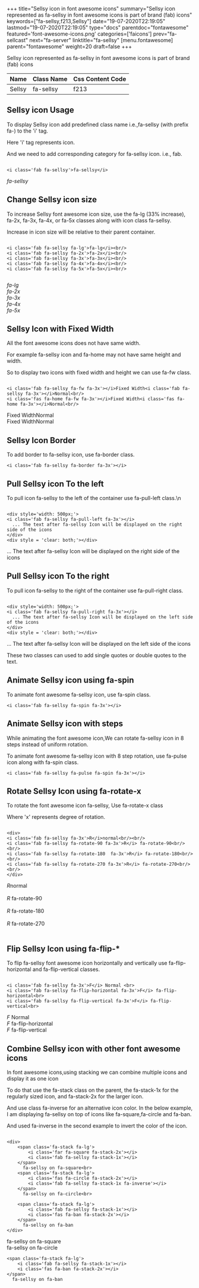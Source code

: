 +++
title="Sellsy icon in font awesome icons"
summary="Sellsy icon represented as fa-sellsy in font awesome icons is part of brand (fab) icons"
keywords=["fa-sellsy,f213,Sellsy"]
date="19-07-2020T22:19:05"
lastmod="19-07-2020T22:19:05"
type="docs"
parentdoc="fontawesome"
featured='font-awesome-icons.png'
categories=['faicons']
prev="fa-sellcast"
next="fa-server"
linktitle="fa-sellsy"
[menu.fontawesome]
parent="fontawesome"
weight=20
draft=false
+++


Sellsy icon represented as fa-sellsy in font awesome icons is part of brand (fab) icons

<div class='table-responsive'><table class='table'><thead><tr><th>Name</th><th>Class Name</th><th>Css Content Code</th></tr></thead><tbody><tr><td>Sellsy</td><td>fa-sellsy</td><td>f213</td></tr></tbody></table></div>



## Sellsy icon Usage

To display Sellsy icon add predefined class name i.e.,fa-sellsy (with prefix fa-) to the 'i' tag.

Here 'i' tag represents icon.

And we need to add corresponding category for fa-sellsy icon. i.e., fab.


```

<i class='fab fa-sellsy'>fa-sellsy</i>
```

<i class='fab fa-sellsy'>fa-sellsy</i>




## Change Sellsy icon size
To increase Sellsy font awesome icon size, use the fa-lg (33% increase), fa-2x, fa-3x, fa-4x, or fa-5x classes along with icon class fa-sellsy.

Increase in icon size will be relative to their parent container. 

```

<i class='fab fa-sellsy fa-lg'>fa-lg</i><br/>
<i class='fab fa-sellsy fa-2x'>fa-2x</i><br/>
<i class='fab fa-sellsy fa-3x'>fa-3x</i><br/>
<i class='fab fa-sellsy fa-4x'>fa-4x</i><br/>
<i class='fab fa-sellsy fa-5x'>fa-5x</i><br/>
            
```

<i class='fab fa-sellsy fa-lg'>fa-lg</i><br/>
<i class='fab fa-sellsy fa-2x'>fa-2x</i><br/>
<i class='fab fa-sellsy fa-3x'>fa-3x</i><br/>
<i class='fab fa-sellsy fa-4x'>fa-4x</i><br/>
<i class='fab fa-sellsy fa-5x'>fa-5x</i><br/>
            



## Sellsy Icon with Fixed Width 

All the font awesome icons does not have same width.

For example fa-sellsy icon and fa-home may not have same height and width.

So to display two icons with fixed width and height we can use fa-fw class.


```

<i class='fab fa-sellsy fa-fw fa-3x'></i>Fixed Width<i class='fab fa-sellsy fa-3x'></i>Normal<br/>
<i class='fas fa-home fa-fw fa-3x'></i>Fixed Width<i class='fas fa-home fa-3x'></i>Normal<br/>
```

<i class='fab fa-sellsy fa-fw fa-3x'></i>Fixed Width<i class='fab fa-sellsy fa-3x'></i>Normal<br/>
<i class='fas fa-home fa-fw fa-3x'></i>Fixed Width<i class='fas fa-home fa-3x'></i>Normal<br/>



## Sellsy Icon Border 

To add border to fa-sellsy icon, use fa-border class.


```
<i class='fab fa-sellsy fa-border fa-3x'></i>

```
<i class='fab fa-sellsy fa-border fa-3x'></i>





## Pull Sellsy icon To the left

To pull icon fa-sellsy to the left of the container use fa-pull-left class.\n

```

<div style='width: 500px;'>
<i class='fab fa-sellsy fa-pull-left fa-3x'></i>
  ... The text after fa-sellsy Icon will be displayed on the right side of the icons
</div>
<div style = 'clear: both;'></div>
```

<div style='width: 500px;'>
<i class='fab fa-sellsy fa-pull-left fa-3x'></i>
  ... The text after fa-sellsy Icon will be displayed on the right side of the icons
</div>
<div style = 'clear: both;'></div>




## Pull Sellsy icon To the right
To pull icon fa-sellsy to the right of the container use fa-pull-right class.

```

<div style='width: 500px;'>
<i class='fab fa-sellsy fa-pull-right fa-3x'></i>
  ... The text after fa-sellsy Icon will be displayed on the left side of the icons
</div>
<div style = 'clear: both;'></div>
```

<div style='width: 500px;'>
<i class='fab fa-sellsy fa-pull-right fa-3x'></i>
  ... The text after fa-sellsy Icon will be displayed on the left side of the icons
</div>
<div style = 'clear: both;'></div>

These two classes can used to add single quotes or double quotes to the text.


## Animate Sellsy icon using fa-spin
To animate font awesome fa-sellsy icon, use fa-spin class.

```
<i class='fab fa-sellsy fa-spin fa-3x'></i>
```
<i class='fab fa-sellsy fa-spin fa-3x'></i>




## Animate Sellsy icon with steps
While animating the font awesome icon,We can rotate fa-sellsy icon in 8 steps instead of uniform rotation.

To animate font awesome fa-sellsy icon with 8 step rotation, use fa-pulse icon along with fa-spin class.


```
<i class='fab fa-sellsy fa-pulse fa-spin fa-3x'></i>

```
<i class='fab fa-sellsy fa-pulse fa-spin fa-3x'></i>





## Rotate Sellsy Icon using fa-rotate-x
To rotate the font awesome icon fa-sellsy, Use fa-rotate-x class

Where 'x' represents degree of rotation.


```

<div>
<i class='fab fa-sellsy fa-3x'>R</i>normal<br/><br/>
<i class='fab fa-sellsy fa-rotate-90 fa-3x'>R</i> fa-rotate-90<br/><br/> 
<i class='fab fa-sellsy fa-rotate-180  fa-3x'>R</i> fa-rotate-180<br/><br/> 
<i class='fab fa-sellsy fa-rotate-270 fa-3x'>R</i> fa-rotate-270<br/><br/>
</div>
```

<div>
<i class='fab fa-sellsy fa-3x'>R</i>normal<br/><br/>
<i class='fab fa-sellsy fa-rotate-90 fa-3x'>R</i> fa-rotate-90<br/><br/> 
<i class='fab fa-sellsy fa-rotate-180  fa-3x'>R</i> fa-rotate-180<br/><br/> 
<i class='fab fa-sellsy fa-rotate-270 fa-3x'>R</i> fa-rotate-270<br/><br/>
</div>




## Flip Sellsy Icon using fa-flip-*
To flip fa-sellsy font awesome icon horizontally and vertically use fa-flip-horizontal and fa-flip-vertical classes. 

```

<i class='fab fa-sellsy fa-3x'>F</i> Normal <br>
<i class='fab fa-sellsy fa-flip-horizontal fa-3x'>F</i> fa-flip-horizontal<br>
<i class='fab fa-sellsy fa-flip-vertical fa-3x'>F</i> fa-flip-vertical<br>
```

<i class='fab fa-sellsy fa-3x'>F</i> Normal <br>
<i class='fab fa-sellsy fa-flip-horizontal fa-3x'>F</i> fa-flip-horizontal<br>
<i class='fab fa-sellsy fa-flip-vertical fa-3x'>F</i> fa-flip-vertical<br>




## Combine Sellsy icon with other font awesome icons
In font awesome icons,using stacking we can combine multiple icons and display it as one icon 

To do that use the fa-stack class on the parent, the fa-stack-1x for the regularly sized icon, and fa-stack-2x for the larger icon.

And use class fa-inverse for an alternative icon color. 
In the below example, I am displaying fa-sellsy on top of icons like fa-square,fa-circle and fa-ban.

And used fa-inverse in the second example to invert the color of the icon.

```

<div>
    <span class='fa-stack fa-lg'>
        <i class='far fa-square fa-stack-2x'></i>
        <i class='fab fa-sellsy fa-stack-1x'></i>
    </span>
      fa-sellsy on fa-square<br>
    <span class='fa-stack fa-lg'>
        <i class='fas fa-circle fa-stack-2x'></i>
        <i class='fab fa-sellsy fa-stack-1x fa-inverse'></i>
    </span>
      fa-sellsy on fa-circle<br>

    <span class='fa-stack fa-lg'>
        <i class='fab fa-sellsy fa-stack-1x'></i>
        <i class='fas fa-ban fa-stack-2x'></i>
    </span>
      fa-sellsy on fa-ban
</div>
```

<div>
    <span class='fa-stack fa-lg'>
        <i class='far fa-square fa-stack-2x'></i>
        <i class='fab fa-sellsy fa-stack-1x'></i>
    </span>
      fa-sellsy on fa-square<br>
    <span class='fa-stack fa-lg'>
        <i class='fas fa-circle fa-stack-2x'></i>
        <i class='fab fa-sellsy fa-stack-1x fa-inverse'></i>
    </span>
      fa-sellsy on fa-circle<br>

    <span class='fa-stack fa-lg'>
        <i class='fab fa-sellsy fa-stack-1x'></i>
        <i class='fas fa-ban fa-stack-2x'></i>
    </span>
      fa-sellsy on fa-ban
</div>






